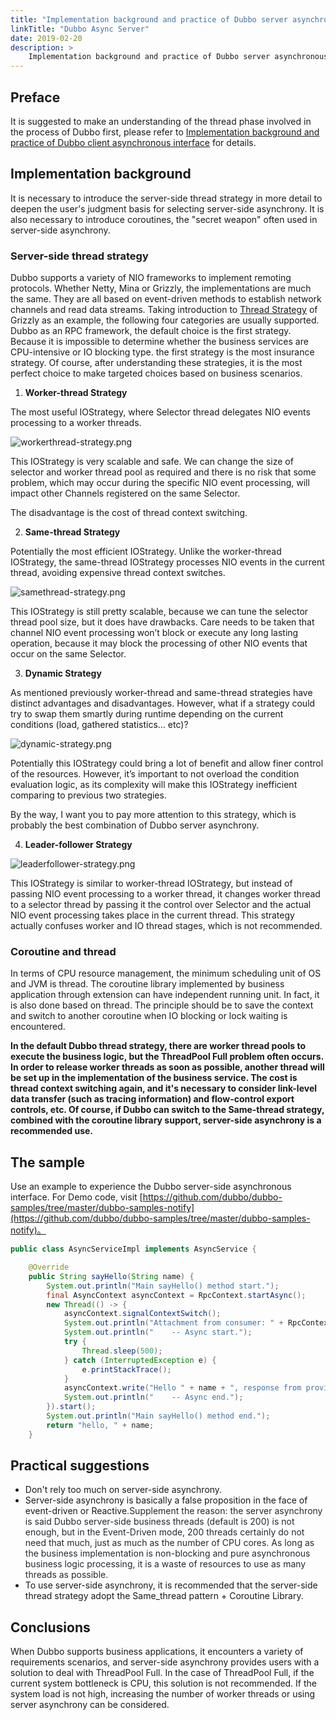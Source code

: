 ```yaml
---
title: "Implementation background and practice of Dubbo server asynchronous interface"
linkTitle: "Dubbo Async Server"
date: 2019-02-20
description: >
    Implementation background and practice of Dubbo server asynchronous interface
---
```


## Preface
It is suggested to make an understanding of the thread phase involved in the process of Dubbo first, please refer to [Implementation background and practice of Dubbo client asynchronous interface](http://dubbo.apache.org/en-us/blog/dubboAsync_client.html) for details.

## Implementation background
It is necessary to introduce the server-side thread strategy in more detail to deepen the user's judgment basis for selecting server-side asynchrony. It is also necessary to introduce coroutines, the "secret weapon" often used in server-side asynchrony.

### Server-side thread strategy
Dubbo supports a variety of NIO frameworks to implement remoting protocols. Whether Netty, Mina or Grizzly, the implementations are much the same. They are all based on event-driven methods to establish network channels and read data streams. Taking introduction to [Thread Strategy](https://javaee.github.io/grizzly/iostrategies.html) of Grizzly as an example, the following four categories are usually supported. Dubbo as an RPC framework, the default choice is the first strategy. Because it is impossible to determine whether the business services are CPU-intensive or IO blocking type. the first strategy is the most insurance strategy. Of course, after understanding these strategies, it is the most perfect choice to make targeted choices based on business scenarios.
1. __Worker-thread Strategy__

The most useful IOStrategy, where Selector thread delegates NIO events processing to a worker threads.



![workerthread-strategy.png](/imgs/blog/dubboasyn_server/1.png)


This IOStrategy is very scalable and safe. We can change the size of selector and worker thread pool as required and there is no risk that some problem, which may occur during the specific NIO event processing, will impact other Channels registered on the same Selector.

The disadvantage is the cost of thread context switching.

2. __Same-thread Strategy__

Potentially the most efficient IOStrategy. Unlike the worker-thread IOStrategy, the same-thread IOStrategy processes NIO events in the current thread, avoiding expensive thread context switches.


![samethread-strategy.png](/imgs/blog/dubboasyn_server/2.png)


This IOStrategy is still pretty scalable, because we can tune the selector thread pool size, but it does have drawbacks. Care needs to be taken that channel NIO event processing won’t block or execute any long lasting operation, because it may block the processing of other NIO events that occur on the same Selector.

3. __Dynamic Strategy__

As mentioned previously worker-thread and same-thread strategies have distinct advantages and disadvantages. However, what if a strategy could try to swap them smartly during runtime depending on the current conditions (load, gathered statistics… etc)?


![dynamic-strategy.png](/imgs/blog/dubboasyn_server/3.png)


Potentially this IOStrategy could bring a lot of benefit and allow finer control of the resources. However, it’s important to not overload the condition evaluation logic, as its complexity will make this IOStrategy inefficient comparing to previous two strategies.

By the way, I want you to pay more attention to this strategy, which is probably the best combination of Dubbo server asynchrony.

4. __Leader-follower Strategy__


![leaderfollower-strategy.png](/imgs/blog/dubboasyn_server/4.png)

This IOStrategy is similar to worker-thread IOStrategy, but instead of passing NIO event processing to a worker thread, it changes worker thread to a selector thread by passing it the control over Selector and the actual NIO event processing takes place in the current thread. This strategy actually confuses worker and IO thread stages, which is not recommended.

### Coroutine and thread
In terms of CPU resource management, the minimum scheduling unit of OS and JVM is thread. The coroutine library implemented by business application through extension can have independent running unit. In fact, it is also done based on thread. The principle should be to save the context and switch to another coroutine when IO blocking or lock waiting is encountered.

__In the default Dubbo thread strategy, there are worker thread pools to execute the business logic, but the ThreadPool Full problem often occurs. In order to release worker threads as soon as possible, another thread will be set up in the implementation of the business service. The cost is thread context switching again, and it's necessary to consider link-level data transfer (such as tracing information) and flow-control export controls, etc. Of course, if Dubbo can switch to the Same-thread strategy, combined with the coroutine library support, server-side asynchrony is a recommended use.__

## The sample

Use an example to experience the Dubbo server-side asynchronous interface. For Demo code, visit [https://github.com/dubbo/dubbo-samples/tree/master/dubbo-samples-notify](https://github.com/dubbo/dubbo-samples/tree/master/dubbo-samples-notify)。

```java
public class AsyncServiceImpl implements AsyncService {

    @Override
    public String sayHello(String name) {
        System.out.println("Main sayHello() method start.");
        final AsyncContext asyncContext = RpcContext.startAsync();
        new Thread(() -> {
            asyncContext.signalContextSwitch();
            System.out.println("Attachment from consumer: " + RpcContext.getContext().getAttachment("consumer-key1"));
            System.out.println("    -- Async start.");
            try {
                Thread.sleep(500);
            } catch (InterruptedException e) {
                e.printStackTrace();
            }
            asyncContext.write("Hello " + name + ", response from provider.");
            System.out.println("    -- Async end.");
        }).start();
        System.out.println("Main sayHello() method end.");
        return "hello, " + name;
    }

```
## Practical suggestions
* Don't rely too much on server-side asynchrony.
* Server-side asynchrony is basically a false proposition in the face of event-driven or Reactive.<span data-type="color" style="color:rgb(36, 41, 46)"><span data-type="background" style="background-color:rgb(255, 255, 255)">Supplement the reason: the server asynchrony is said Dubbo server-side business threads (default is 200) is not enough, but in the Event-Driven mode, 200 threads certainly do not need that much, just as much as the number of CPU cores. As long as the business implementation is non-blocking and pure asynchronous business logic processing, it is a waste of resources to use as many threads as possible.</span></span>
* To use server-side asynchrony, it is recommended that the server-side thread strategy adopt the Same_thread pattern + Coroutine Library.

## Conclusions
When Dubbo supports business applications, it encounters a variety of requirements scenarios, and server-side asynchrony provides users with a solution to deal with ThreadPool Full. In the case of ThreadPool Full, if the current system bottleneck is CPU, this solution is not recommended. If the system load is not high, increasing the number of worker threads or using server asynchrony can be considered.
